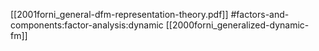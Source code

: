 [[2001forni_general-dfm-representation-theory.pdf]]
#factors-and-components:factor-analysis:dynamic
[[2000forni_generalized-dynamic-fm]]

